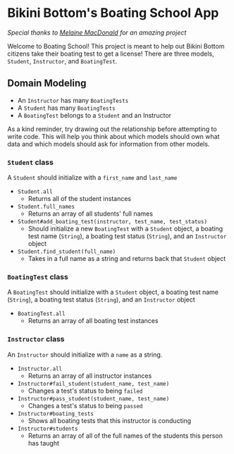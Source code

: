 # Bikini Bottom's Boating School App
*Special thanks to [Melaine MacDonald](https://github.com/mmacdonald1) for an amazing project*

Welcome to Boating School! This project is meant to help out Bikini Bottom citizens
take their boating test to get a license! There are three models, `Student`,
`Instructor`, and `BoatingTest`.

## Domain Modeling
- An `Instructor` has many `BoatingTests`
- A `Student` has many `BoatingTests`
- A `BoatingTest` belongs to a `Student` and an Instructor

As a kind reminder, try drawing out the relationship before attempting to write code.
This will help you think about which models should own what data and which models
should ask for information from other models.

### `Student` class
A `Student` should initialize with a `first_name` and `last_name`

- `Student.all`
  - Returns all of the student instances
- `Student.full_names`
  - Returns an array of all students' full names
- `Student#add_boating_test(instructor, test_name, test_status)`
  - Should initialize a new `BoatingTest` with a `Student` object, a boating test
  name (`String`), a boating test status (`String`), and an `Instructor` object
- `Student.find_student(full_name)`
  - Takes in a full name as a string and returns back that `Student` object

### `BoatingTest` class
A `BoatingTest` should initialize with a `Student` object, a boating test name
(`String`), a boating test status (`String`), and an `Instructor` object

- `BoatingTest.all`
  - Returns an array of all boating test instances

### `Instructor` class
An `Instructor` should initialize with a `name` as a string.

- `Instructor.all`
  - Returns an array of all instructor instances
- `Instructor#fail_student(student_name, test_name)`
  - Changes a test's status to being `failed`
- `Instructor#pass_student(student_name, test_name)`
  - Changes a test's status to being `passed`
- `Instructor#boating_tests`
  - Shows all boating tests that this instructor is conducting
- `Instructor#students`
  - Returns an array of all of the full names of the students this person has taught
